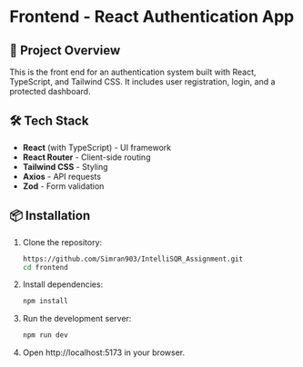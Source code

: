 # Frontend - React Authentication App

## 🚀 Project Overview
This is the front end for an authentication system built with React, TypeScript, and Tailwind CSS. It includes user registration, login, and a protected dashboard.

## 🛠️ Tech Stack
- **React** (with TypeScript) - UI framework
- **React Router** - Client-side routing
- **Tailwind CSS** - Styling
- **Axios** - API requests
- **Zod** - Form validation


## 📦 Installation
1. Clone the repository:
   ```sh
   https://github.com/Simran903/IntelliSQR_Assignment.git
   cd frontend

2. Install dependencies:
   ```sh
   npm install

3. Run the development server:
   ```sh
   npm run dev

4. Open http://localhost:5173 in your browser.
